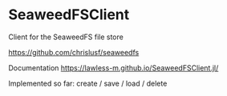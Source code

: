 # SeaweedFSClient

Client for the SeaweedFS file store

https://github.com/chrislusf/seaweedfs

Documentation
https://lawless-m.github.io/SeaweedFSClient.jl/

Implemented so far: create / save / load / delete
